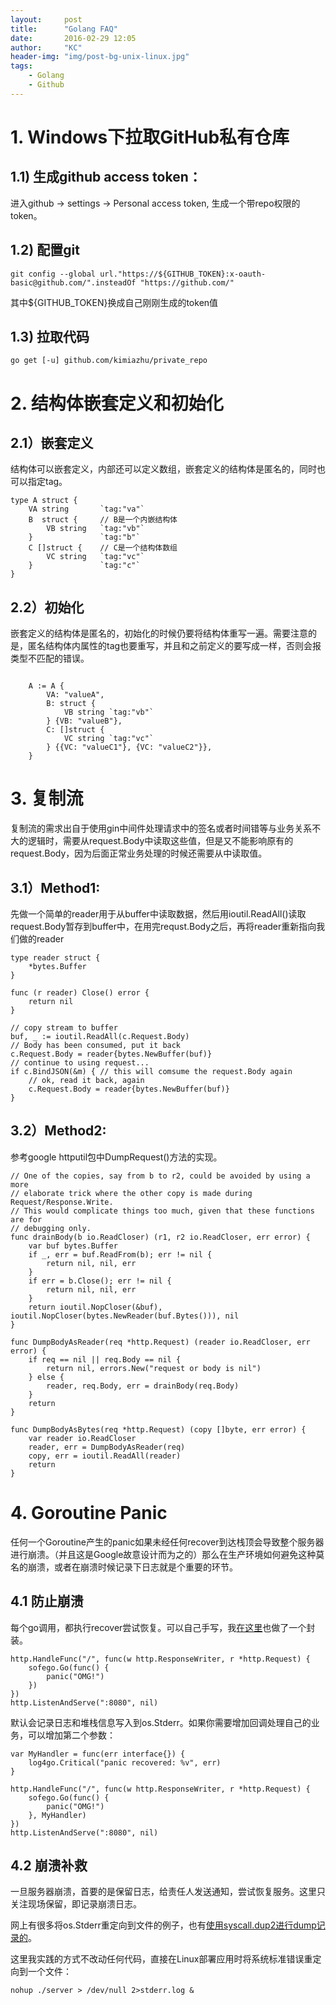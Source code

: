 ```yaml
---
layout:     post
title:      "Golang FAQ"
date:       2016-02-29 12:05
author:     "KC"
header-img: "img/post-bg-unix-linux.jpg"
tags:
    - Golang
    - Github
---
```


# 1. Windows下拉取GitHub私有仓库

## 1.1) 生成github access token：

进入github -> settings -> Personal access token, 生成一个带repo权限的token。


## 1.2) 配置git

	git config --global url."https://${GITHUB_TOKEN}:x-oauth-basic@github.com/".insteadOf "https://github.com/"

其中${GITHUB_TOKEN}换成自己刚刚生成的token值

## 1.3) 拉取代码

	go get [-u] github.com/kimiazhu/private_repo

# 2. 结构体嵌套定义和初始化

## 2.1）嵌套定义

结构体可以嵌套定义，内部还可以定义数组，嵌套定义的结构体是匿名的，同时也可以指定tag。

	type A struct {
		VA string       `tag:"va"`
		B  struct {		// B是一个内嵌结构体
			VB string   `tag:"vb"`
		}               `tag:"b"`
		C []struct {    // C是一个结构体数组
			VC string   `tag:"vc"`
		}               `tag:"c"`
	}

## 2.2）初始化

嵌套定义的结构体是匿名的，初始化的时候仍要将结构体重写一遍。需要注意的是，匿名结构体内属性的tag也要重写，并且和之前定义的要写成一样，否则会报类型不匹配的错误。

```

	A := A {
		VA: "valueA",
		B: struct {
			VB string `tag:"vb"`
		} {VB: "valueB"},
		C: []struct {
			VC string `tag:"vc"`
		} {{VC: "valueC1"}, {VC: "valueC2"}},
	}

```

# 3. 复制流

复制流的需求出自于使用gin中间件处理请求中的签名或者时间错等与业务关系不大的逻辑时，需要从request.Body中读取这些值，但是又不能影响原有的request.Body，因为后面正常业务处理的时候还需要从中读取值。

## 3.1）Method1:

先做一个简单的reader用于从buffer中读取数据，然后用ioutil.ReadAll()读取request.Body暂存到buffer中，在用完requst.Body之后，再将reader重新指向我们做的reader

	type reader struct {
		*bytes.Buffer
	}
	
	func (r reader) Close() error {
		return nil
	}

	// copy stream to buffer
	buf, _ := ioutil.ReadAll(c.Request.Body)
	// Body has been consumed, put it back
	c.Request.Body = reader{bytes.NewBuffer(buf)}
	// continue to using request...
	if c.BindJSON(&m) { // this will comsume the request.Body again
		// ok, read it back, again
		c.Request.Body = reader{bytes.NewBuffer(buf)}
	}

## 3.2）Method2:

参考google httputil包中DumpRequest()方法的实现。

	// One of the copies, say from b to r2, could be avoided by using a more
	// elaborate trick where the other copy is made during Request/Response.Write.
	// This would complicate things too much, given that these functions are for
	// debugging only.
	func drainBody(b io.ReadCloser) (r1, r2 io.ReadCloser, err error) {
		var buf bytes.Buffer
		if _, err = buf.ReadFrom(b); err != nil {
			return nil, nil, err
		}
		if err = b.Close(); err != nil {
			return nil, nil, err
		}
		return ioutil.NopCloser(&buf), ioutil.NopCloser(bytes.NewReader(buf.Bytes())), nil
	}
	
	func DumpBodyAsReader(req *http.Request) (reader io.ReadCloser, err error) {
		if req == nil || req.Body == nil {
			return nil, errors.New("request or body is nil")
		} else {
			reader, req.Body, err = drainBody(req.Body)
		}
		return
	}
	
	func DumpBodyAsBytes(req *http.Request) (copy []byte, err error) {
		var reader io.ReadCloser
		reader, err = DumpBodyAsReader(req)
		copy, err = ioutil.ReadAll(reader)
		return
	}

# 4. Goroutine Panic

任何一个Goroutine产生的panic如果未经任何recover到达栈顶会导致整个服务器进行崩溃。（并且这是Google故意设计而为之的）那么在生产环境如何避免这种莫名的崩溃，或者在崩溃时候记录下日志就是个重要的环节。

## 4.1 防止崩溃

每个go调用，都执行recover尝试恢复。可以自己手写，我[在这里](https://github.com/kimiazhu/golib/tree/master/safego "safego")也做了一个封装。

	http.HandleFunc("/", func(w http.ResponseWriter, r *http.Request) {
		sofego.Go(func() {
			panic("OMG!")
		})
	})
	http.ListenAndServe(":8080", nil)

默认会记录日志和堆栈信息写入到os.Stderr。如果你需要增加回调处理自己的业务，可以增加第二个参数：

	var MyHandler = func(err interface{}) {
		log4go.Critical("panic recovered: %v", err)
	}
	
	http.HandleFunc("/", func(w http.ResponseWriter, r *http.Request) {
		sofego.Go(func() {
			panic("OMG!")
		}, MyHandler)
	})
	http.ListenAndServe(":8080", nil)

## 4.2 崩溃补救

一旦服务器崩溃，首要的是保留日志，给责任人发送通知，尝试恢复服务。这里只关注现场保留，即记录崩溃日志。

网上有很多将os.Stderr重定向到文件的例子，也有[使用syscall.dup2进行dump记录的](http://www.cnblogs.com/ghj1976/p/4276390.html)。

这里我实践的方式不改动任何代码，直接在Linux部署应用时将系统标准错误重定向到一个文件：

	nohup ./server > /dev/null 2>stderr.log &